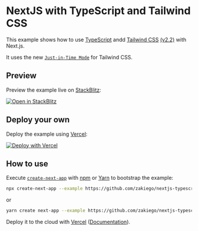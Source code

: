 # NextJS with TypeScript and Tailwind CSS

This example shows how to use [TypeScript](https://nextjs.org/docs/basic-features/typescript) andd [Tailwind CSS](https://tailwindcss.com/) [(v2.2)](https://blog.tailwindcss.com/tailwindcss-2-2) with Next.js.

It uses the new [`Just-in-Time Mode`](https://tailwindcss.com/docs/just-in-time-mode) for Tailwind CSS.

## Preview

Preview the example live on [StackBlitz](http://stackblitz.com/):

[![Open in StackBlitz](https://developer.stackblitz.com/img/open_in_stackblitz.svg)](https://stackblitz.com/github/zakiego/nextjs-typescript-tailwindcss-starter)

## Deploy your own

Deploy the example using [Vercel](https://vercel.com):

[![Deploy with Vercel](https://vercel.com/button)](https://vercel.com/new/git/external?repository-url=https://github.com/zakiego/nextjs-typescript-tailwindcss-starter&project-name=with-typescript-tailwindcss&repository-name=with-typescript-tailwindcss)

## How to use

Execute [`create-next-app`](https://github.com/vercel/next.js/tree/canary/packages/create-next-app) with [npm](https://docs.npmjs.com/cli/init) or [Yarn](https://yarnpkg.com/lang/en/docs/cli/create/) to bootstrap the example:

```bash
npx create-next-app --example https://github.com/zakiego/nextjs-typescript-tailwindcss-starter with-typescript-tailwindcss-app
```

or

```bash
yarn create next-app --example https://github.com/zakiego/nextjs-typescript-tailwindcss-starter with-typescript-tailwindcss-app
```

Deploy it to the cloud with [Vercel](https://vercel.com/new) ([Documentation](https://nextjs.org/docs/deployment)).
